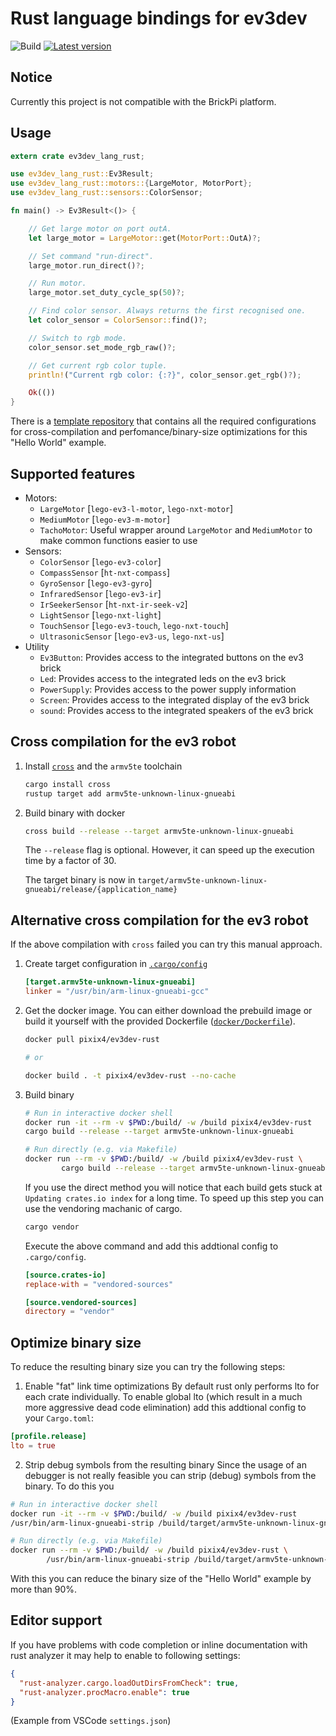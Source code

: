 # Rust language bindings for ev3dev

![Build](https://github.com/pixix4/ev3dev-lang-rust/workflows/Build/badge.svg)
[![Latest version](https://img.shields.io/crates/v/ev3dev-lang-rust.svg)](https://crates.io/crates/ev3dev-lang-rust)

## Notice

Currently this project is not compatible with the BrickPi platform.

## Usage

```rust
extern crate ev3dev_lang_rust;

use ev3dev_lang_rust::Ev3Result;
use ev3dev_lang_rust::motors::{LargeMotor, MotorPort};
use ev3dev_lang_rust::sensors::ColorSensor;

fn main() -> Ev3Result<()> {

    // Get large motor on port outA.
    let large_motor = LargeMotor::get(MotorPort::OutA)?;

    // Set command "run-direct".
    large_motor.run_direct()?;

    // Run motor.
    large_motor.set_duty_cycle_sp(50)?;

    // Find color sensor. Always returns the first recognised one.
    let color_sensor = ColorSensor::find()?;

    // Switch to rgb mode.
    color_sensor.set_mode_rgb_raw()?;

    // Get current rgb color tuple.
    println!("Current rgb color: {:?}", color_sensor.get_rgb()?);

    Ok(())
}
```

There is a [template repository](https://github.com/pixix4/ev3dev-lang-rust-template/) that contains all the required configurations for cross-compilation and perfomance/binary-size optimizations for this "Hello World" example.

## Supported features

- Motors:
  - `LargeMotor` [`lego-ev3-l-motor`, `lego-nxt-motor`]
  - `MediumMotor` [`lego-ev3-m-motor`]
  - `TachoMotor`: Useful wrapper around `LargeMotor` and `MediumMotor` to make common functions easier to use
- Sensors:
  - `ColorSensor` [`lego-ev3-color`]
  - `CompassSensor` [`ht-nxt-compass`]
  - `GyroSensor` [`lego-ev3-gyro`]
  - `InfraredSensor` [`lego-ev3-ir`]
  - `IrSeekerSensor` [`ht-nxt-ir-seek-v2`]
  - `LightSensor` [`lego-nxt-light`]
  - `TouchSensor` [`lego-ev3-touch`, `lego-nxt-touch`]
  - `UltrasonicSensor` [`lego-ev3-us`, `lego-nxt-us`]
- Utility
  - `Ev3Button`: Provides access to the integrated buttons on the ev3 brick
  - `Led`: Provides access to the integrated leds on the ev3 brick
  - `PowerSupply`: Provides access to the power supply information
  - `Screen`: Provides access to the integrated display of the ev3 brick
  - `sound`: Provides access to the integrated speakers of the ev3 brick

## Cross compilation for the ev3 robot

1. Install [`cross`](https://github.com/rust-embedded/cross) and the `armv5te` toolchain

   ```bash
   cargo install cross
   rustup target add armv5te-unknown-linux-gnueabi
   ```

2. Build binary with docker

   ```bash
   cross build --release --target armv5te-unknown-linux-gnueabi
   ```

   The `--release` flag is optional. However, it can speed up the execution time by a factor of 30.

   The target binary is now in `target/armv5te-unknown-linux-gnueabi/release/{application_name}`

## Alternative cross compilation for the ev3 robot

If the above compilation with `cross` failed you can try this manual approach.

1. Create target configuration in [`.cargo/config`](https://github.com/pixix4/ev3dev-lang-rust/blob/master/.cargo/config)

   ```toml
   [target.armv5te-unknown-linux-gnueabi]
   linker = "/usr/bin/arm-linux-gnueabi-gcc"
   ```

2. Get the docker image. You can either download the prebuild image or build it yourself with the provided Dockerfile ([`docker/Dockerfile`](https://github.com/pixix4/ev3dev-lang-rust/blob/master/docker/Dockerfile)).

   ```bash
   docker pull pixix4/ev3dev-rust

   # or

   docker build . -t pixix4/ev3dev-rust --no-cache
   ```

3. Build binary

   ```bash
   # Run in interactive docker shell
   docker run -it --rm -v $PWD:/build/ -w /build pixix4/ev3dev-rust
   cargo build --release --target armv5te-unknown-linux-gnueabi

   # Run directly (e.g. via Makefile)
   docker run --rm -v $PWD:/build/ -w /build pixix4/ev3dev-rust \
           cargo build --release --target armv5te-unknown-linux-gnueabi
   ```

   If you use the direct method you will notice that each build gets stuck at `Updating crates.io index` for a long time. To speed up this step you can use the vendoring machanic of cargo.

   ```bash
   cargo vendor
   ```

   Execute the above command and add this addtional config to `.cargo/config`.

   ```toml
   [source.crates-io]
   replace-with = "vendored-sources"

   [source.vendored-sources]
   directory = "vendor"
   ```

## Optimize binary size

To reduce the resulting binary size you can try the following steps:

1. Enable "fat" link time optimizations
   By default rust only performs lto for each crate individually. To enable global lto (which result in a much more aggressive dead code elimination) add this addtional config to your `Cargo.toml`:

```toml
[profile.release]
lto = true
```

2. Strip debug symbols from the resulting binary
   Since the usage of an debugger is not really feasible you can strip (debug) symbols from the binary. To do this you

```bash
# Run in interactive docker shell
docker run -it --rm -v $PWD:/build/ -w /build pixix4/ev3dev-rust
/usr/bin/arm-linux-gnueabi-strip /build/target/armv5te-unknown-linux-gnueabi/release/{application_name}

# Run directly (e.g. via Makefile)
docker run --rm -v $PWD:/build/ -w /build pixix4/ev3dev-rust \
        /usr/bin/arm-linux-gnueabi-strip /build/target/armv5te-unknown-linux-gnueabi/release/{application_name}
```

With this you can reduce the binary size of the "Hello World" example by more than 90%.

## Editor support

If you have problems with code completion or inline documentation with rust analyzer it may help to enable to following settings:

```json
{
  "rust-analyzer.cargo.loadOutDirsFromCheck": true,
  "rust-analyzer.procMacro.enable": true
}
```

(Example from VSCode `settings.json`)
